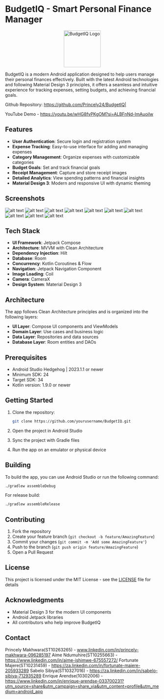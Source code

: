# BudgetIQ - Smart Personal Finance Manager

<p align="center">
  <img src="app/src/main/res/mipmap-xxxhdpi/ic_launcher_round.png" alt="BudgetIQ Logo" width="120"/>
</p>

BudgetIQ is a modern Android application designed to help users manage their personal finances effectively. Built with the latest Android technologies and following Material Design 3 principles, it offers a seamless and intuitive experience for tracking expenses, setting budgets, and achieving financial goals.

Github Repository: https://github.com/Princely24/BudgetIQ|

YouTube Demo - https://youtu.be/wHG8fvPKgOM?si=ALBFnNd-lmAuoilw
## Features

- **User Authentication**: Secure login and registration system
- **Expense Tracking**: Easy-to-use interface for adding and managing expenses
- **Category Management**: Organize expenses with customizable categories
- **Budget Goals**: Set and track financial goals
- **Receipt Management**: Capture and store receipt images
- **Detailed Analytics**: View spending patterns and financial insights
- **Material Design 3**: Modern and responsive UI with dynamic theming

## Screenshots

![alt text](<Home (Dashboard) Screen.jpg>) ![alt text](<Login Screen.jpg>) ![alt text](<Register Screen.jpg>) ![alt text](<View Expense Screen.jpg>) ![alt text](<Application (Logo).jpg>) ![alt text](<Add budget goal screen.jpg>) ![alt text](<Add category screen.jpg>) ![alt text](<Custom Range.jpg>) ![alt text](<Budget Goals.jpg>) ![alt text](<Categories Screen.jpg>)

## Tech Stack

- **UI Framework**: Jetpack Compose
- **Architecture**: MVVM with Clean Architecture
- **Dependency Injection**: Hilt
- **Database**: Room
- **Concurrency**: Kotlin Coroutines & Flow
- **Navigation**: Jetpack Navigation Component
- **Image Loading**: Coil
- **Camera**: CameraX
- **Design System**: Material Design 3

## Architecture

The app follows Clean Architecture principles and is organized into the following layers:

- **UI Layer**: Compose UI components and ViewModels
- **Domain Layer**: Use cases and business logic
- **Data Layer**: Repositories and data sources
- **Database Layer**: Room entities and DAOs

## Prerequisites

- Android Studio Hedgehog | 2023.1.1 or newer
- Minimum SDK: 24
- Target SDK: 34
- Kotlin version: 1.9.0 or newer

## Getting Started

1. Clone the repository:
   ```bash
   git clone https://github.com/yourusername/BudgetIQ.git
   ```

2. Open the project in Android Studio

3. Sync the project with Gradle files

4. Run the app on an emulator or physical device

## Building

To build the app, you can use Android Studio or run the following command:

```bash
./gradlew assembleDebug
```

For release build:
```bash
./gradlew assembleRelease
```

## Contributing

1. Fork the repository
2. Create your feature branch (`git checkout -b feature/AmazingFeature`)
3. Commit your changes (`git commit -m 'Add some AmazingFeature'`)
4. Push to the branch (`git push origin feature/AmazingFeature`)
5. Open a Pull Request

## License

This project is licensed under the MIT License - see the [LICENSE](LICENSE) file for details

## Acknowledgments

- Material Design 3 for the modern UI components
- Android Jetpack libraries
- All contributors who help improve BudgetIQ

## Contact

Princely Makhwara(ST10263265) - www.linkedin.com/in/princely-makhwara-096285197
Aime Ndumuhire(ST10255663) - https://www.linkedin.com/in/aime-ishimwe-675557272/
Fortunate Majere(ST10231459) - https://za.linkedin.com/in/fortunate-majere-205933289
Sabelo Sibiya(ST10327016) - https://za.linkedin.com/in/sabelo-sibiya-712935289
Enrique Arendse(10302006) - https://www.linkedin.com/in/enrique-arendse-033700231?utm_source=share&utm_campaign=share_via&utm_content=profile&utm_medium=android_app



